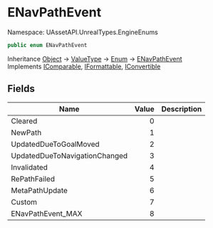 # ENavPathEvent

Namespace: UAssetAPI.UnrealTypes.EngineEnums

```csharp
public enum ENavPathEvent
```

Inheritance [Object](https://docs.microsoft.com/en-us/dotnet/api/system.object) → [ValueType](https://docs.microsoft.com/en-us/dotnet/api/system.valuetype) → [Enum](https://docs.microsoft.com/en-us/dotnet/api/system.enum) → [ENavPathEvent](./uassetapi.unrealtypes.engineenums.enavpathevent.md)<br>
Implements [IComparable](https://docs.microsoft.com/en-us/dotnet/api/system.icomparable), [IFormattable](https://docs.microsoft.com/en-us/dotnet/api/system.iformattable), [IConvertible](https://docs.microsoft.com/en-us/dotnet/api/system.iconvertible)

## Fields

| Name | Value | Description |
| --- | --: | --- |
| Cleared | 0 |  |
| NewPath | 1 |  |
| UpdatedDueToGoalMoved | 2 |  |
| UpdatedDueToNavigationChanged | 3 |  |
| Invalidated | 4 |  |
| RePathFailed | 5 |  |
| MetaPathUpdate | 6 |  |
| Custom | 7 |  |
| ENavPathEvent_MAX | 8 |  |

